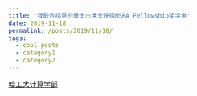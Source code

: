 ```yaml
---
title: '我联合指导的曹士杰博士获得MSRA Fellowship奖学金'
date: 2019-11-18
permalink: /posts/2019/11/18/
tags:
  - cool posts
  - category1
  - category2
---
```


[哈工大计算学部](http://cs.hit.edu.cn/2019/1118/c11270a232986/pagem.htm)
